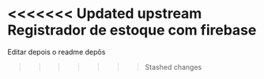 <<<<<<< Updated upstream
Registrador de estoque com firebase
=======
Editar depois o readme depôs
>>>>>>> Stashed changes
